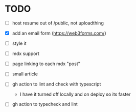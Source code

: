 # TODO

- [ ] host resume out of /public, not uploadthing

- [x] add an email form (https://web3forms.com/)
- [ ] style it

- [ ] mdx support
- [ ] page linking to each mdx "post"
- [ ] small article
- [ ] gh action to lint and check with typescript
    - I have it turned off locally and on deploy so its faster

- [ ] gh action to typecheck and lint


